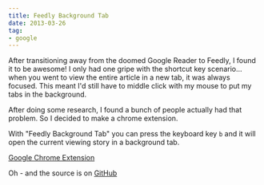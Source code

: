```yaml
---
title: Feedly Background Tab
date: 2013-03-26
tag:
- google
---
```

After transitioning away from the doomed Google Reader to Feedly, I found it to be awesome!  I only had one gripe with the shortcut key scenario... when you went to view the entire article in a new tab, it was always focused.  This meant I'd still have to middle click with my mouse to put my tabs in the background.

<!--more-->

After doing some research, I found a bunch of people actually had that problem.  So I decided to make a chrome extension.

With "Feedly Background Tab" you can press the keyboard key `b` and it will open the current viewing story in a background tab.

[Google Chrome Extension](https://chrome.google.com/webstore/detail/feedly-background-tab/gjlijkhcebalcchkhgaiflaooghmoegk)

Oh - and the source is on [GitHub](https://github.com/aaronsaray/feedlybackgroundtab)
